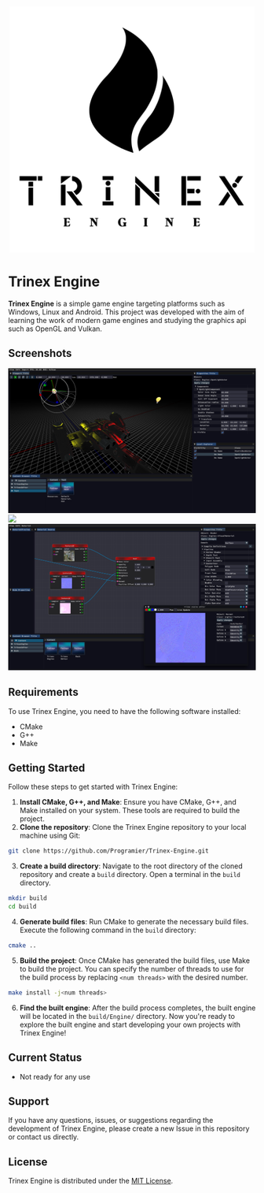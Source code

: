 <div align="center">
  <p>
      <img src="images/trinex.svg" width="500" height="500" />
  </p>
</div>

# Trinex Engine
**Trinex Engine** is a simple game engine targeting platforms such as Windows, Linux and Android. This project was developed with the aim of learning the work of modern game engines and studying the graphics api such as OpenGL and Vulkan.

## Screenshots
<img src="images/editor.png"/>
<img src="images/editor2.png"/>
<img src="images/material editor.png"/>

## Requirements
To use Trinex Engine, you need to have the following software installed:
- CMake
- G++
- Make

## Getting Started
Follow these steps to get started with Trinex Engine:
1. **Install CMake, G++, and Make**: Ensure you have CMake, G++, and Make installed on your system. These tools are required to build the project.
2. **Clone the repository**: Clone the Trinex Engine repository to your local machine using Git:
```bash
git clone https://github.com/Programier/Trinex-Engine.git
```
3. **Create a build directory**: Navigate to the root directory of the cloned repository and create a `build` directory. Open a terminal in the `build` directory.
``` bash
mkdir build
cd build
```
4. **Generate build files**: Run CMake to generate the necessary build files. Execute the following command in the `build` directory:
```bash
cmake ..
```
5. **Build the project**: Once CMake has generated the build files, use Make to build the project. You can specify the number of threads to use for the build process by replacing `<num threads>` with the desired number.
```bash
make install -j<num threads>
```
6. **Find the built engine**: After the build process completes, the built engine will be located in the `build/Engine/` directory.
Now you're ready to explore the built engine and start developing your own projects with Trinex Engine!

## Current Status
- Not ready for any use

## Support
If you have any questions, issues, or suggestions regarding the development of Trinex Engine, please create a new Issue in this repository or contact us directly.

## License

Trinex Engine is distributed under the [MIT License](LICENSE).

